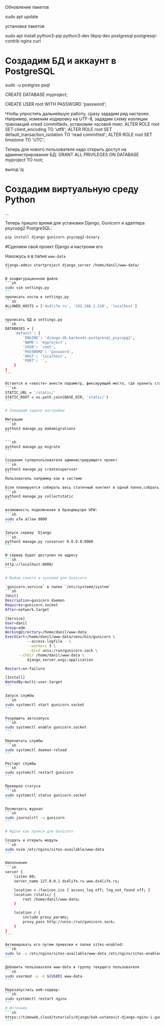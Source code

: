 Обновление пакетов

sudo apt update

установка пакетов 

sudo apt install python3-pip python3-dev libpq-dev postgresql postgresql-contrib nginx curl

# Создадим БД и аккаунт в PostgreSQL

sudo -u postgres psql

CREATE DATABASE myproject;

CREATE USER root WITH PASSWORD 'password';

Чтобы упростить дальнейшую работу, сразу зададим ряд настроек. Например, изменим кодировку на UTF-8, зададим схему изоляции транзакций «read committed», установим часовой пояс:
ALTER ROLE root SET client_encoding TO 'utf8';
ALTER ROLE root SET default_transaction_isolation TO 'read committed';
ALTER ROLE root SET timezone TO 'UTC';

Теперь для нового пользователя надо открыть доступ на администрирование БД:
GRANT ALL PRIVILEGES ON DATABASE myproject TO root;

выход
\q


# Создадим виртуальную среду Python

...

Теперь пришло время для установки Django, Gunicorn и адаптера psycopg2 PostgreSQL:
```sh
pip install django gunicorn psycopg2-binary
```

#Сделаем свой проект Django и настроим его

Нахожусь я в папке `www-data`
````sh
django-admin startproject django_server /home/danil/www-data/
```

В конфигурационном файле
```sh
sudo vim settings.py
```
прописать хосты в settings.py
```sh
ALLOWED_HOSTS = ['ds4life.ru', '192.168.1.110', 'localhost']
```

прописать БД в settings.py
```sh
DATABASES = {
    'default': {
        'ENGINE': 'django.db.backends.postgresql_psycopg2',
        'NAME': 'myproject',
        'USER': 'root',
        'PASSWORD': 'password',
        'HOST': 'localhost',
        'PORT': '',
    }
}
```

Остается в «хвосте» внести параметр, фиксирующий место, где хранить статичные файлы. Это понадобится для Nginx, который мы настроим в паре с PostgreSQL.
```sh
STATIC_URL = '/static/'
STATIC_ROOT = os.path.join(BASE_DIR, 'static/')
```

# Завершим задачу настройки

Миграции
```sh
python3 manage.py makemigrations
```

```sh
python3 manage.py migrate
```

Создание суперпользователя администрирующего проект
```sh
python3 manage.py createsuperuser
```
Пользователь например как в системе

Если планируется собирать весь статичный контент в одной папке,собрать их в папку командой:
```sh
python3 manage.py collectstatic
```

возможность подключения в брандмауэре UFW:
```sh
sudo ufw allow 8000
```

Запуск сервер  Django
```sh
python3 manage.py runserver 0.0.0.0:8000
```

И сервер будет доступен по адресу
```sh
http://localhost:8000/
```

# Файлы сокета и systemd для Gunicorn

`gunicorn.service` в папке `/etc/systemd/system`
```sh
[Unit]
Description=gunicorn daemon
Requires=gunicorn.socket
After=network.target

[Service]
User=danil
Group=adm     
WorkingDirectory=/home/danil/www-data    
ExecStart=/home/danil/www-data/venv/bin/gunicorn \            
          --access-logfile - \
          --workers 3 \
          --bind unix:/run/gunicorn.sock \
	  --chdir /home/danil/www-data \
          django_server.wsgi:application

Restart=on-failure

[Install]
WantedBy=multi-user.target
```

Запуск службы
```sh
sudo systemctl start gunicorn.socket
```

Разрешить автозапуск
```sh
sudo systemctl enable gunicorn.socket
```

Перечитать службы
```sh
sudo systemctl daemon-reload
```

Рестарт службы
```sh
sudo systemctl restart gunicorn
```

Проверка статуса
```sh
sudo systemctl status gunicorn.socket
```

Посмотреть журнал
```sh
sudo journalctl -u gunicorn
```

# Nginx как прокси для Gunicorn

Создать и открыть модуль
```sh
sudo nvim /etc/nginx/sites-available/www-data
```

Наполнение
```sh
server {
    listen 80;
    server_name 127.0.0.1 ds4life.ru www.ds4life.ru;

    location = /favicon.ico { access_log off; log_not_found off; }
    location /static/ {
        root /home/danil/www-data;
    }

    location / {
        include proxy_params;
        proxy_pass http://unix:/run/gunicorn.sock;
    }
}
```

Активировать его путем привязки к папке sites-enabled:
```sh
sudo ln -s /etc/nginx/sites-available/www-data /etc/nginx/sites-enabled
```

Добавить пользователя www-data в группу текущего пользователя
```sh
sudo usermod -a -G ${USER} www-data
```

Перезапустить веб-сервер:
```sh
sudo systemctl restart nginx
```
# Источник
```sh
https://timeweb.cloud/tutorials/django/kak-ustanovit-django-nginx-i-gunicorn-na-virtualnyj-server
```

